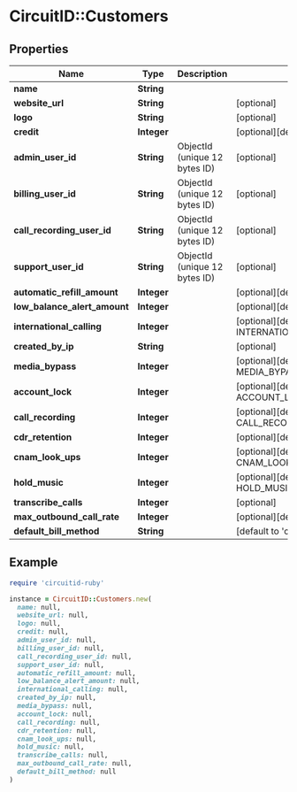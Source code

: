 # CircuitID::Customers

## Properties

| Name | Type | Description | Notes |
| ---- | ---- | ----------- | ----- |
| **name** | **String** |  |  |
| **website_url** | **String** |  | [optional] |
| **logo** | **String** |  | [optional] |
| **credit** | **Integer** |  | [optional][default to 0] |
| **admin_user_id** | **String** | ObjectId (unique 12 bytes ID) | [optional] |
| **billing_user_id** | **String** | ObjectId (unique 12 bytes ID) | [optional] |
| **call_recording_user_id** | **String** | ObjectId (unique 12 bytes ID) | [optional] |
| **support_user_id** | **String** | ObjectId (unique 12 bytes ID) | [optional] |
| **automatic_refill_amount** | **Integer** |  | [optional][default to 0] |
| **low_balance_alert_amount** | **Integer** |  | [optional][default to 0] |
| **international_calling** | **Integer** |  | [optional][default to INTERNATIONAL_CALLING::N0] |
| **created_by_ip** | **String** |  | [optional] |
| **media_bypass** | **Integer** |  | [optional][default to MEDIA_BYPASS::N0] |
| **account_lock** | **Integer** |  | [optional][default to ACCOUNT_LOCK::N1] |
| **call_recording** | **Integer** |  | [optional][default to CALL_RECORDING::N0] |
| **cdr_retention** | **Integer** |  | [optional][default to 12] |
| **cnam_look_ups** | **Integer** |  | [optional][default to CNAM_LOOK_UPS::N0] |
| **hold_music** | **Integer** |  | [optional][default to HOLD_MUSIC::N0] |
| **transcribe_calls** | **Integer** |  | [optional] |
| **max_outbound_call_rate** | **Integer** |  | [optional][default to 1] |
| **default_bill_method** | **String** |  | [default to &#39;credit&#39;] |

## Example

```ruby
require 'circuitid-ruby'

instance = CircuitID::Customers.new(
  name: null,
  website_url: null,
  logo: null,
  credit: null,
  admin_user_id: null,
  billing_user_id: null,
  call_recording_user_id: null,
  support_user_id: null,
  automatic_refill_amount: null,
  low_balance_alert_amount: null,
  international_calling: null,
  created_by_ip: null,
  media_bypass: null,
  account_lock: null,
  call_recording: null,
  cdr_retention: null,
  cnam_look_ups: null,
  hold_music: null,
  transcribe_calls: null,
  max_outbound_call_rate: null,
  default_bill_method: null
)
```

